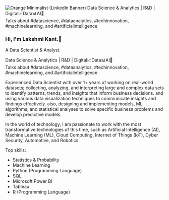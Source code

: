 ![Orange Minimalist (LinkedIn Banner)](https://user-images.githubusercontent.com/43418706/235456391-091e9252-26b2-4eff-aa84-eb0fd5e6fbe6.png)
<text align="center">
Data Science & Analytics | R&D | Digital📈Data📊AI🎯 
<br>
Talks about #datascience, #dataanalytics, #techinnovation, #machinelearning, and #artificialintelligence

### Hi, I'm Lakshmi Kant.👋
A Data Scientist & Analyst. 

Data Science & Analytics | R&D | Digital📈Data📊AI🎯 
<br>
Talks about #datascience, #dataanalytics, #techinnovation, #machinelearning, and #artificialintelligence

Experienced Data Scientist with over 1+ years of working on real-world datasets; collecting, analyzing, and interpreting large and complex data sets to identify patterns, trends, and insights that inform business decisions. and using various data visualization techniques to communicate insights and findings effectively. also, designing and implementing models, ML algorithms, and statistical analyses to solve specific business problems and develop predictive models. 

In the world of technology, I am passionate to work with the most transformative technologies of this time, such as Artificial Intelligence (AI), Machine Learning (ML), Cloud Computing, Internet of Things (IoT), Cyber Security, Automotive, and Robotics.

Top skills:
* Statistics & Probability 
* Machine Learning 
* Python (Programming Language) 
* SQL 
* Microsoft Power BI
* Tableau
* R (Programming Language) 


